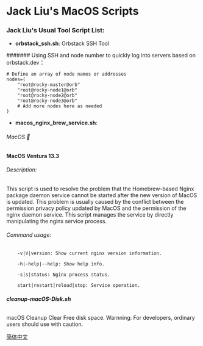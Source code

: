 # Jack Liu's MacOS Scripts

### Jack Liu's Usual Tool Script List:

* **orbstack_ssh.sh**: Orbstack SSH Tool

####### Using SSH and node number to quickly log into servers based on orbstack.dev：

```
# Define an array of node names or addresses
nodes=(
    "root@rocky-master@orb"
    "root@rocky-node1@orb"
    "root@rocky-node2@orb"
    "root@rocky-node3@orb"
    # Add more nodes here as needed
)
```

* **macos_nginx_brew_service.sh**: 

###### MacOS 🍎 
**MacOS Ventura 13.3**

###### Description: 
This script is used to resolve the problem that the Homebrew-based Nginx package 
daemon service cannot be started after the new version of MacOS is updated. This 
problem is usually caused by the conflict between the permission privacy policy 
updated by MacOS and the permission of the nginx daemon service. This script 
manages the service by directly manipulating the nginx service process.

###### Command usage:
```
    -v|V|version: Show current nginx version information.
    
    -h|-help|--help: Show help info.
    
    -s|s|status: Nginx process status.
    
    start|restart|reload|stop: Service operation.
```

###### **cleanup-macOS-Disk.sh**
macOS Cleanup Clear Free disk space.
Warnning: For developers, ordinary users should use with caution.

[简体中文](README.zh-CN.md)
 